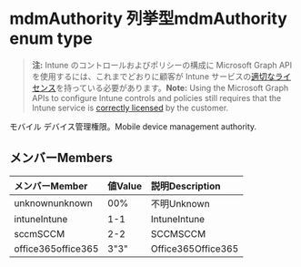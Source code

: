# <a name="mdmauthority-enum-type"></a><span data-ttu-id="92c63-101">mdmAuthority 列挙型</span><span class="sxs-lookup"><span data-stu-id="92c63-101">mdmAuthority enum type</span></span>

> <span data-ttu-id="92c63-102">**注:** Intune のコントロールおよびポリシーの構成に Microsoft Graph API を使用するには、これまでどおりに顧客が Intune サービスの[適切なライセンス](https://go.microsoft.com/fwlink/?linkid=839381)を持っている必要があります。</span><span class="sxs-lookup"><span data-stu-id="92c63-102">**Note:** Using the Microsoft Graph APIs to configure Intune controls and policies still requires that the Intune service is [correctly licensed](https://go.microsoft.com/fwlink/?linkid=839381) by the customer.</span></span>

<span data-ttu-id="92c63-103">モバイル デバイス管理権限。</span><span class="sxs-lookup"><span data-stu-id="92c63-103">Mobile device management authority.</span></span>
## <a name="members"></a><span data-ttu-id="92c63-104">メンバー</span><span class="sxs-lookup"><span data-stu-id="92c63-104">Members</span></span>
|<span data-ttu-id="92c63-105">メンバー</span><span class="sxs-lookup"><span data-stu-id="92c63-105">Member</span></span>|<span data-ttu-id="92c63-106">値</span><span class="sxs-lookup"><span data-stu-id="92c63-106">Value</span></span>|<span data-ttu-id="92c63-107">説明</span><span class="sxs-lookup"><span data-stu-id="92c63-107">Description</span></span>|
|:---|:---|:---|
|<span data-ttu-id="92c63-108">unknown</span><span class="sxs-lookup"><span data-stu-id="92c63-108">unknown</span></span>|<span data-ttu-id="92c63-109">0</span><span class="sxs-lookup"><span data-stu-id="92c63-109">0%</span></span>|<span data-ttu-id="92c63-110">不明</span><span class="sxs-lookup"><span data-stu-id="92c63-110">Unknown</span></span>|
|<span data-ttu-id="92c63-111">intune</span><span class="sxs-lookup"><span data-stu-id="92c63-111">Intune</span></span>|<span data-ttu-id="92c63-112">1</span><span class="sxs-lookup"><span data-stu-id="92c63-112">-1</span></span>|<span data-ttu-id="92c63-113">Intune</span><span class="sxs-lookup"><span data-stu-id="92c63-113">Intune</span></span>|
|<span data-ttu-id="92c63-114">sccm</span><span class="sxs-lookup"><span data-stu-id="92c63-114">SCCM</span></span>|<span data-ttu-id="92c63-115">2</span><span class="sxs-lookup"><span data-stu-id="92c63-115">-2</span></span>|<span data-ttu-id="92c63-116">SCCM</span><span class="sxs-lookup"><span data-stu-id="92c63-116">SCCM</span></span>|
|<span data-ttu-id="92c63-117">office365</span><span class="sxs-lookup"><span data-stu-id="92c63-117">office365</span></span>|<span data-ttu-id="92c63-118">3</span><span class="sxs-lookup"><span data-stu-id="92c63-118">"3"</span></span>|<span data-ttu-id="92c63-119">Office365</span><span class="sxs-lookup"><span data-stu-id="92c63-119">Office365</span></span>|



